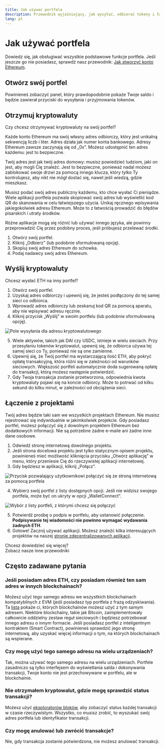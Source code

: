 ```yaml
---
title: Jak używać portfela
description: Przewodnik wyjaśniający, jak wysyłać, odbierać tokeny i łączyć się z projektami web3.
lang: pl
---
```


# Jak używać portfela

Dowiedz się, jak obsługiwać wszystkie podstawowe funkcje portfela. Jeśli jeszcze go nie posiadasz, sprawdź nasz przewodnik: [Jak stworzyć konto Ethereum](/guides/how-to-create-an-ethereum-account/).

## Otwórz swój portfel

Powinieneś zobaczyć panel, który prawdopodobnie pokaże Twoje saldo i będzie zawierał przyciski do wysyłania i przyjmowania tokenów.

## Otrzymuj kryptowaluty

Czy chcesz otrzymywać kryptowaluty na swój portfel?

Każde konto Ethereum ma swój własny adres odbiorczy, który jest unikalną sekwencją liczb i liter. Adres działa jak numer konta bankowego. Adresy Ethereum zawsze zaczynają się od „0x”. Możesz udostępnić ten adres każdemu: jest to bezpieczne.

Twój adres jest jak twój adres domowy: musisz powiedzieć ludziom, jaki on jest, aby mogli Cię znaleźć. Jest to bezpieczne, ponieważ nadal możesz zablokować swoje drzwi za pomocą innego klucza, który tylko Ty kontrolujesz, aby nikt nie mógł dostać się, nawet jeśli wiedzą, gdzie mieszkasz.

Musisz podać swój adres publiczny każdemu, kto chce wysłać Ci pieniądze. Wiele aplikacji portfela pozwala skopiować swój adres lub wyświetlić kod QR do skanowania w celu łatwiejszego użycia. Unikaj ręcznego wpisywania jakiegokolwiek adresu Ethereum. Może to z łatwością prowadzić do błędów pisarskich i utraty środków.

Różne aplikacje mogą się różnić lub używać innego języka, ale powinny przeprowadzić Cię przez podobny proces, jeśli próbujesz przelewać środki.

1. Otwórz swój portfel.
2. Kliknij „Odbierz” (lub podobnie sformułowaną opcję).
3. Skopiuj swój adres Ethereum do schowka.
4. Podaj nadawcy swój adres Ethereum.

## Wyślij kryptowaluty

Chcesz wysłać ETH na inny portfel?

1. Otwórz swój portfel.
2. Uzyskaj adres odbiorczy i upewnij się, że jesteś podłączony do tej samej sieci co odbiorca.
3. Wprowadź adres odbiorczy lub zeskanuj kod QR za pomocą aparatu, aby nie wpisywać adresu ręcznie.
4. Kliknij przycisk „Wyślij” w swoim portfelu (lub podobnie sformułowaną opcję).

![Pole wysyłania dla adresu kryptowalutowego](./send.png)
<br/>

5. Wiele aktywów, takich jak DAI czy USDC, istnieje w wielu sieciach. Przy przesyłaniu tokenów kryptowalut, upewnij się, że odbiorca używa tej samej sieci co Ty, ponieważ nie są one zamienne.
6. Upewnij się, że Twój portfel ma wystarczającą ilość ETH, aby pokryć opłatę transakcyjną, która różni się w zależności od warunków sieciowych. Większość portfeli automatycznie doda sugerowaną opłatę do transakcji, którą możesz następnie potwierdzić.
7. Gdy Twoja transakcja zostanie przetworzona, odpowiednia kwota kryptowaluty pojawi się na koncie odbiorcy. Może to potrwać od kilku sekund do kilku minut, w zależności od obciążenia sieci.

## Łączenie z projektami

Twój adres będzie taki sam we wszystkich projektach Ethereum. Nie musisz rejestrować się indywidualnie w jakimkolwiek projekcie. Gdy posiadasz portfel, możesz połączyć się z dowolnym projektem Ethereum bez dodatkowych informacji. Nie są potrzebne żadne e-maile ani żadne inne dane osobowe.

1. Odwiedź stronę internetową dowolnego projektu.
2. Jeśli strona docelowa projektu jest tylko statycznym opisem projektu, powinieneś mieć możliwość kliknięcia przycisku „Otwórz aplikację” w menu, który przeniesie Cię do rzeczywistej aplikacji internetowej.
3. Gdy będziesz w aplikacji, kliknij „Połącz”.

![Przycisk pozwalający użytkownikowi połączyć się ze stroną internetową za pomocą portfela](./connect1.png)

4. Wybierz swój portfel z listy dostępnych opcji. Jeśli nie widzisz swojego portfela, może być on ukryty w opcji „WalletConnect”.

![Wybór z listy portfeli, z którymi chcesz się połączyć](./connect2.png)

5. Potwierdź prośbę o podpis w portfelu, aby ustanowić połączenie. **Podpisywanie tej wiadomości nie powinno wymagać wydawania żadnych ETH**.
6. Gotowe! Zacznij używać aplikacji. Możesz znaleźć kilka interesujących projektów na naszej [stronie zdecentralizowanych aplikacji](/apps/#explore). <br />

<InfoBanner shouldSpaceBetween emoji=":eyes:">
  <div>Chcesz dowiedzieć się więcej?</div>
  <ButtonLink href="/guides/">
    Zobacz nasze inne przewodniki
  </ButtonLink>
</InfoBanner>

## Często zadawane pytania

### Jeśli posiadam adres ETH, czy posiadam również ten sam adres w innych blockchainach?

Możesz użyć tego samego adresu we wszystkich blockchainach kompatybilnych z EVM (jeśli posiadasz typ portfela z frazą odzyskiwania). Ta [lista](https://chainlist.org/) pokaże ci, których blockchainów możesz użyć z tym samym adresem. Niektóre blockchainy, takie jak Bitcoin, zaimplementowały całkowicie oddzielny zestaw reguł sieciowych i będziesz potrzebował innego adresu o innym formacie. Jeśli posiadasz portfel z inteligentnym kontraktem (Smart Contract), powinieneś sprawdzić jego stronę internetową, aby uzyskać więcej informacji o tym, na których blockchainach są wspierane.

### Czy mogę użyć tego samego adresu na wielu urządzeniach?

Tak, można używać tego samego adresu na wielu urządzeniach. Portfele zasadniczo są tylko interfejsem do wyświetlania salda i dokonywania transakcji, Twoje konto nie jest przechowywane w portfelu, ale w blockchainie.

### Nie otrzymałem kryptowalut, gdzie mogę sprawdzić status transakcji?

Możesz użyć [eksploratorów bloków](/developers/docs/data-and-analytics/block-explorers/), aby zobaczyć status każdej transakcji w czasie rzeczywistym. Wszystko, co musisz zrobić, to wyszukać swój adres portfela lub identyfikator transakcji.

### Czy mogę anulować lub zwrócić transakcje?

Nie, gdy transakcja zostanie potwierdzona, nie możesz anulować transakcji.
